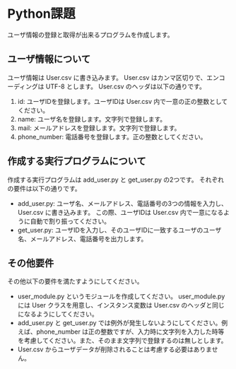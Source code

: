 # Python課題

ユーザ情報の登録と取得が出来るプログラムを作成します。

## ユーザ情報について
ユーザ情報は User.csv に書き込みます。
User.csv はカンマ区切りで、エンコーディングは UTF-8 とします。
User.csv のヘッダは以下の通りです。
1. id: ユーザIDを登録します。ユーザIDは User.csv 内で一意の正の整数としてください。
1. name: ユーザ名を登録します。文字列で登録します。
1. mail: メールアドレスを登録します。文字列で登録します。
1. phone_number: 電話番号を登録します。正の整数としてください。

## 作成する実行プログラムについて
作成する実行プログラムは add_user.py と get_user.py の2つです。
それぞれの要件は以下の通りです。
- add_user.py: ユーザ名、メールアドレス、電話番号の3つの情報を入力し、User.csv に書き込みます。
この際、ユーザIDは User.csv 内で一意になるように自動で割り振ってください。
- get_user.py: ユーザIDを入力し、そのユーザIDに一致するユーザのユーザ名、メールアドレス、電話番号を出力します。

## その他要件
その他以下の要件を満たすようにしてください。
- user_module.py というモジュールを作成してください。
user_module.py には User クラスを用意し、インスタンス変数は User.csv のヘッダと同じになるようにしてください。
- add_user.py と get_user.py では例外が発生しないようにしてください。例えば、phone_number は正の整数ですが、入力時に文字列を入力した時等を考慮してください。また、そのまま文字列で登録するのは無しとします。
- User.csv からユーザデータが削除されることは考慮する必要はありません。
